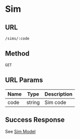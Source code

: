 # Sim

## URL
`/sims/:code`

## Method
`GET`

## URL Params
| Name | Type | Description |
| --- | --- | --- |
| code | string | Sim code |

## Success Response
See [Sim Model](../../response/sims.md)